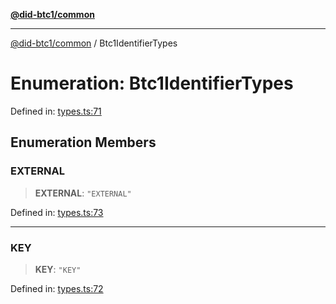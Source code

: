 [**@did-btc1/common**](../README.md)

***

[@did-btc1/common](../globals.md) / Btc1IdentifierTypes

# Enumeration: Btc1IdentifierTypes

Defined in: [types.ts:71](https://github.com/dcdpr/did-btc1-js/blob/751aedd75738c26882a2149e644ae32b9e424707/packages/common/src/types.ts#L71)

## Enumeration Members

### EXTERNAL

> **EXTERNAL**: `"EXTERNAL"`

Defined in: [types.ts:73](https://github.com/dcdpr/did-btc1-js/blob/751aedd75738c26882a2149e644ae32b9e424707/packages/common/src/types.ts#L73)

***

### KEY

> **KEY**: `"KEY"`

Defined in: [types.ts:72](https://github.com/dcdpr/did-btc1-js/blob/751aedd75738c26882a2149e644ae32b9e424707/packages/common/src/types.ts#L72)

